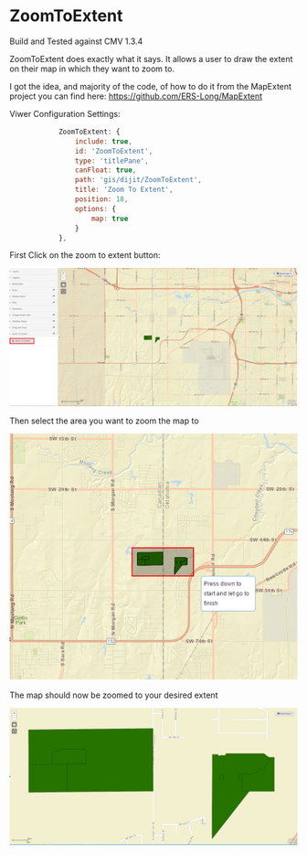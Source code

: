 # ZoomToExtent
Build and Tested against CMV 1.3.4

ZoomToExtent does exactly what it says. It allows a user to draw the extent on their map in which they want to zoom to.

I got the idea, and majority of the code, of how to do it from the MapExtent project you can find here: https://github.com/ERS-Long/MapExtent

Viwer Configuration Settings:
```javascript
			ZoomToExtent: {
				include: true,
				id: 'ZoomToExtent',
				type: 'titlePane',
				canFloat: true,
				path: 'gis/dijit/ZoomToExtent',
				title: 'Zoom To Extent',
				position: 18,
				options: {
					map: true
				}
			},
```

 First Click on the zoom to extent button:
  
 ![Screenshot](./appscreenshots/ZoomToExtent.ButtonClick.png)
  
  Then select the area you want to zoom the map to
  
 ![Screenshot](./appscreenshots/ZoomToExtent.SelectArea.png)
  
  The map should now be zoomed to your desired extent
  
 ![Screenshot](./appscreenshots/ZoomToExtent.ZoomedPicture.png)
